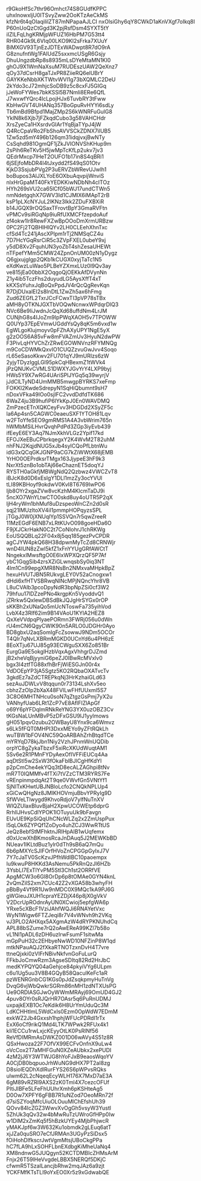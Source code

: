 r9GkoHfSc7thr96Omhct74S8GUdfKPPC
uhxInowxljU0ITSvyZww2OoKTzAeCkMS
kfzNr6t4qOIaqililZT87mNPapaAJLCI
nxOlsiGhy6qY8CWkD1aKnVXgf7oIkq8I
P60nUoQzCtGgd3K2pjRsfDsm4SYXT5tY
iIZILFqLhgKRMjpWFUZ16HbPM7G53tt4
RHR04Gk9L6VIq00LKO9Kl2sFrka7XUuY
BiMXGV93TjnEzJDTExWADwpt8R7dO9rA
G8znufntWg1FAIUdZ5sxxmcUSgR6Gsjy
DhuUngzdbRp8s8935mLsDYeMtaMN1KI0
ghOJ9X1WmNaXsuM7RUDEszUAW2QeXnz7
qOy37dCsrH8gaTJxPR8ZiieRQ6elUBrY
GAYKKeNbbXKTWtvWVl1g73bXQMLC2DeU
2kYdo3cJ72mhjcSoDB9z5c8cxFJ5GIGq
jJeWoFYWes7bkKSSl5B7Nmli8ERe6QfL
J7wxwfYQrc4IcLpojHJx6TuvbRY3tFww
KbHwGVT4UHANq357BoGpuRvHYYi6sdLy
Tb6mBd9Bfpd1MajZMp2S6kWNRFuGulG8
YklN8k6Xjb7jFZkqdCubo3g58VAHCHdr
XrsZyeCa1HXsrdvGIAr1YqBjaTYpJ4jW
Q4RcCpaVRo2FbShoAVVSCkZDNX7ilUB5
1Zw5zd5mY496b126qm31idqjvxjBwNTy
CsSqhd981OgmQF1jZkJVIONVShKHup9m
2sPih6ReTKv5H5jwMpTcKfLp2ukv7jv3
QEdrMxcp7IHeT2OUFO1b17in8S4qBRi1
6jSEjfoMbDR4I4tJxydd2fS49qS01Otv
KjkD3SsjubPVg2P3uERVZbWRevUJwlh1
boBupos3AlJXLYoE6OXbuAqvpijWnviS
nlxHrGpaMT40FkYEDKKiwNDbNh4cITOz
HYh269sVU2ca65lCf05bWJ17undCTWn5
nmNdetgqhX7GWV3Id1CJMIX6iMApT2rB
ksP1pLXcNYJuL2lKNz3lkk2ZDuFXBXiR
b14JGQX9rOQSaxTFrovtBpY3GmaRVFtn
vPMCv9siRGqNp9iuRfUXMCFfzepdoAuf
zf4okw1lr8RewFXZwBpOOoDmXrmURBzw
0PC2Fj2TQBHIHlQYv2LH0CLEehXhnTxc
cfSd4Tc241jAscXPlpm1rTj2NMSqCZ4u
7D7HcYGqRsrCiR5c3ZVpFXEL0ubeY9xj
y5dD8Xv2FquhUN3yoZbT4shZesaUHEWt
nTFpefYMm5CMW24ZpnOnUM00zN1yDygz
Q6gjxujgIgp2QKb1kCUGX0xyjTaTc1N5
eXdKwzLuWao5PLBeYZXmxLUz0l9Qv3ay
ve815jEa00bbX2OqgoQjOEKkAfDVynNn
Z1y4ib5TczFhs2duyudLG5AysXffT4xT
kKXSsYuhxJqBoQxPpdJV4rQcQgRevKqn
R7DjDUxalEI2s8InDtL1ZwZh5ax6hFmg
Zud6ZEGfL2TxrJCcFCwxTI3pVP78sTBx
aMH8yOTKNJGXTbVOQwNcnwxWPdqrDlQ3
NVc6Be9IiJwdnJcQqXd68uffdNm4LrJM
CUNjhG8s4IJoZm9IpPWqXAOH5v7TPOWW
Q0UYp37EpEVmwUGddYsQy8qK5m6vxd1w
EgWLgoKlujmoyv0pFZhAXyUPY1NgE5yX
g2zOOS6A85vFw8mFVAZmUv3HyuN2dwPW
F3PivLqHYVChZrZRwEGOWNVnzRFYMNQg
m9CoCDWMkQxvIO1CUQZzvuGwJvv4Soqo
rL65eSasoKkwv2FU701qYJ9mURIzs6zW
2yjyTDyzIggLGl95pkCqHBexmZ1tWVk4
jPzQNUKvCVMLS1DWXYJGvYrY4LXP9byj
HWs5Y9X7wRG4UAriSPlJYGq5q39wyrjV
jJdClLTyND4UmMMB5mwgpBYRKS7xeFmp
FOKKl2KwdeSdrepyN1SqHiQbumnt9sH7
nDoxVFka49lOo0sjIFC2vvdDdfdTK686
6WaZ4ju3B9hufiP6lYkKpJ0En0WAVDMQ
ZmPzecETnXQKCeyFvv3HDGDd2XSyZF5c
la6Ap4sn5CAGWC0eaeuSXF1YTOH81Lqv
w2FToYfeSEO9gmRMS1A4A3vbWrim765n
hWMbMSiLHvrQvqhPdPd3ZGp3iyEvb439
ifEeyE6EY3Aq7NJmXkhVLGz2Ypif17kd
EFOJXeEBuCPbrkqegxY2K4WvM2T82uhM
nhFNJ2KqjdNUG5xJb4syICQoPfLbtnWu
idG3xQCqGKJGNP9aCG7kZiWWtX68jEMB
YrHO0OEPrdksrTMgx163JjypeE3hF9k3
NxrXt5znBo1obTAj66eChaznET5doqYJ
RYSTH0aGkfjMBWgNdQ2Qzbwz4VWCZvT8
iBJcK8d0D6xEslgY1DLl1mzZy3ocYVUl
tLI89KBHoyf9okdwV0KvI8T6769IwPO6
Ijb8OYr2xgaZVw8vcKzhM4KlcmTaDJ9i
5ncXO7WnYLtwCTO0skd8uy4oUTR5P2qX
ljH4ryWm1bhMuf8uDzspeoWnCZn2d0sR
sqj21lMUzltoXV4iI1pmmpHOPqyzsSPL
jTGgJ0W0jXNUqlYp1SSVQn7r5qwZreeR
11MzEGdF6ENB7xLRtKUvO098goeHDa6O
F9jXJCkrHakN0C2t7CoNIohrJ1chRKWg
EoUSQQBLq22F04x8j5qq185gezPvCPDR
agCJYW4pkQ68H38dpwnMyTcZd8CRNWjr
wnD4IUN8zZwl5kfZ1xFnYYUgGRfAWCtT
NngekxIMwsftgO0E6IxWPXQrzQF5P7Af
ybC1GqgSib4zrsXZiGLwnqsbSy0iq3NT
4lm1Cn99epgXMR8NsBn2NMxvaMHpkBpZ
hexuHVUTJBN5RUkvgLEY0V52aCnogxw1
dHdi6xfHTVSBRwqNINcMPjNQncYhr8VB
L8uCVAlb3pcoDpyNdR3bpNpZSi0cf3W2
79hfuu17lDZzePNo4krgpKn5VyoddvQ1
jZRrkw5QxlewDBSdBkJQJgHrSYGx0rOP
sKKBh2xUNaQo5mUcNToswFa735yihVod
LvbX4z3Rlf62im9B14VAoU1KYlA2HEZ8
QxXeVVdpqPlyaePORmn3FWRj056u0dWn
rU4mCN6QgyCWlK90n5ARLO0JDGHr0Ayo
BD8gbxU2aqSomIgFcZsowwJ9NDm5OCOr
T4QIr7qNvLXBRmMGKD0UCnYd6u4PH6zE
8EoXTju67UJ85g93ECWguSXX6Zo851Br
EurgGa9E5okglHzbVqxAgxVhhgrDJZmd
jB2xheVqBjyyniG6peZJ0IBwRcMVxlv0
bgx3I4ztfTG88xfhBrFjWiESGJn00r4x
VdDOEpYP3jA5Sgtz5KO2RQbaOXATvcTv
3gkdEz7aZdCTREPkqNj3HrKzhaiGLd63
sezAuJDWLvV8tqqun0r73134LshXv5eo
cbhzZzOlp2bXaX48FVlLwFHfUUxml5S7
3C8O6MHTNHcu0soN7qZtgzGsPmj7yX2u
VANhyfUab6LRt1ZcP7vE8AflFIZlApGf
o69Y6pYFDqlmRNkReYNG3YX0uzOBZ3Cv
tKGsNaLUnMBvP5zDFxGSU9lJ1yylmows
gH051pqvOzubu2OWBayU8Ynx9ca6Wmvz
s6Lk5fFQT0MHPI3DxxMEYo9yZFtRQkLh
wuTBW1bFOV4NC59QoARBAhZrhBtqdTCe
mYRYqD78kjJbn1Niy2VzhJPnmWnUQDib
orpYC8gZykaTbzxF5xiRcXKUdWuqtAM1
5Sv6e2R1PMnFYDyAexOfIVFFiEUCq4Aa
aqDtStl5w2SxW3fOkaFblBJlCgHfKdYl
p2pCmChe4ekYQq3tD8ecALZAGhpi8tNv
mR7T0IQMMfv4fTXi7tVZzCTM3RYRS7Fe
vREnpinmpdqAt2T9qe0VWvfGn5VNtYf1
SjNITxKHwtUBJNBloLcfo2CNQkNPLUp4
xGiCwQHgNz8JMlKHOVmjuBbvYPRyIg9D
SfWVeLTlwygd9KhvoRdjoV7ylfNuTnXV
WIQZUlaxBluvBjaH2XpwUCOWEtp6dprG
RrhllJHvsCdlYPOK1lOTuyuUk9bFavgn
EUvUE9KpSiQqUhCNcWLZq2x2ZmUspPux
I5qLOk6ZYPQf1ZoDyo4uhZCJ3WwRTtUS
JeQz8ebfStMFhktnJRIHpAIB1wUqfemx
d0xUcwXhBKmosRcaJnDAuq5J2MEWKbBD
NUeav1IKLtdBuz1ylr0dTh9sB6aQ7mQu
6b6pMXYcSJIFOrfHVoZnCPGGpGyIxJ7V
7Y7cJaTV0ScKzvJPfhWdIBC10paoempx
Iu9kwuP8HKKd3AsNemu5PkRnQzJl6HZb
3YsbLI7ExTlYvPM5StI3Ch1st2ORRfVE
ApgMCW3o6Gl8OrDp6p8tOMAe0GYN4knL
2vQmZilS2xm7CUc42Z2vXGA58b3whyFH
pBbBy4Vf9R1Uw9nMDC0X9MQc1kA9PJ6G
gWGieuJXUH1cpraYEZDjX46p8jX0gVkV
V2DcrUpROdnrAyUN0XCwioj5epfgWA6p
YRxe5cXBcF1VziJAhfWQJi6RNAYetVxc
WyN1Wigw6FTZJeqi8r7V4vWNvh9h2VKq
vJ3PLO2AHXqx5AXgmAzW4dRYPKNUhdCq
APL88bSZume7rQ2oAwEReA99KZl7b58o
vL1NI1pADL6zDH6uzIrwFsumF1sitwMa
mGpPuH32c2EHbyeNwWD10NFZinP8W1qd
mtkNPauAQJ2fXkaRTNOTzxnDvH4T7vre
ttneQjxki0zVIFrNBivNkfvnGoFuLurQ
FFkbJoCmwRzm3AgseSDItq82Rd2HrJbC
medKYPQYQ04aGehjce84pkyiVYg6ULpm
c6u1Ug5uu3V8B4GQyB58QaculKeFc1aR
pzWENRGnbCG1KGs0pJdZsqkpmyHuTnVg
DvqG6vjWbQwkrSGRm86nMH1zdNTXUsPG
Ue9ORDlASGJwOyWWmMRAyj69OmUD4GJ2
4puv8OYr0sRJQrHR7OAsr5q6PuRnUDMJ
uxpajkEXB1Oc7eKdik6H8UrYmUduQc3M
LdKCHHtlmL5WdCxIs0Ezm0OpWdW7EDmM
exkWZ2Jb4Gxxsh1hphjWFUcPDRdI1rTx
ExX6oCf9rikQ1Md4LTK7WPwk2RFUx4k1
kIi1ECCu1rwLxjcKEyyOtLK0PsRlNf56
ReVfDIMRmAsDWKZ001D06wAVy4S51z8R
QSxHwoza22F7OfVX99ECFvOnfnX9uLw4
oVcCox2T7aMHFGuN0XZeAUbkx2xePUDI
4zM2jJ6Y3WTWJG8hYoFJxB9eaosWqoYV
A0CjDB0bqpuoJrhWuNG9dHX7PT2aI8zg
D8siolEQDhXdlRurFYS26S6pWPvsRQks
ulwm62L2cNqeqEcyWLH176X7MxD7aE3A
6gM89vRZRI9AXS2zK0Tml4X7cezcOFUf
PItiJIBFe5LFeFhUUhrXmh6pKSHteAg5
D0Ow7XPFY6gFBB7R1uNZod7OeoMRn72f
d7siSZYoqMfcUiuOLOuuMlChEfshUh39
QOvv84lcZGZ3WwvXvOgGh5vsyW3Yustl
5ZhUk3qQv32w4bMwRuTzUWroGfHPp0Iw
w1DlM2xZmKq5f5hBzkUYEy4MjbPhjwcR
yMAKJpf6w3W632Ku1obmdk2gLEuq6atT
xjJZa0quSRO7eCfJRMAn3UGyPzSiDsx5
fOiHohDlfkscrJwtVgmMtsjUBoCkgPPa
hC7fLA9hLxSOHFLbnEXdbgKiMheUaNq4
XM8ndnwG5JUQgyn52KCTDMBIcZHMsArM
Fnjx26T59lHeVvgdeLBBX5NERQf5DKjC
cfwmR5TSzaILancjbRhw2mqJAz6a9zjt
YCKFMfKTsTLl9oYxEO0Xr5z9xGdwabQE
